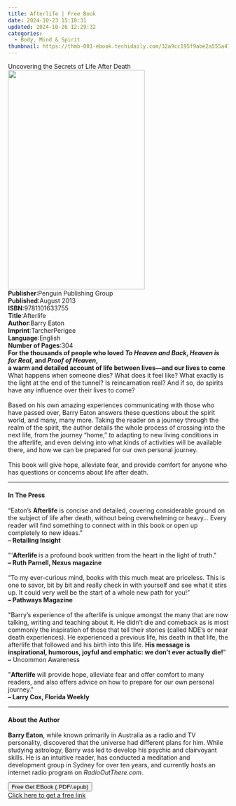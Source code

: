 ```yaml
---
title: Afterlife | Free Book
date: 2024-10-23 15:18:31
updated: 2024-10-26 12:29:32
categories:
  - Body, Mind & Spirit
thumbnail: https://thmb-001-ebook.techidaily.com/32a9cc195f9abe2a555a471ce231ac219670273a3abb0a67cb56d20fe0206180.jpg
---
```

<main id="book-container">
  <div class="flex flex-col">
    <div class="book-brief flex-1 py-6 px-4 sm:p-6 md:py-10 md:px-8">
      <!-- brief-->
      <div class="book-brief-main">
        Uncovering the Secrets of Life After Death
      </div>
    </div>
    <div
      class="book-meta-info flex-1 grid gap-4 col-start-1 col-end-3 row-start-1 sm:mb-6 sm:grid-cols-4 lg:gap-6 lg:col-start-2 lg:row-end-6 lg:row-span-6 lg:mb-0"
    >
      <div
        class="book-meta-info-left place-content-center mt-4 p-4 text-sm leading-6 col-start-2 col-span-2 dark:text-slate-400"
      >
        <img
          class="w-full h-500 object-cover rounded-lg sm:h-255 sm:col-span-2 lg:col-span-full"
          src="https://img-001-ebook.techidaily.com/cda90439842e177bf226a7961046a4aecfd6375da064f68f739e9cb1260931f4.jpg"
          alt=""
          width="312"
          height="500"
        />
      </div>
      <div
        class="book-meta-info-right mt-2 col-start-1 row-start-2 col-span-3 self-center"
      >
        <!-- meta data  -->
        <div class="flex flex-col px-4 md:px-8">
          <div class="flex-1">
            <strong>Publisher</strong>:<span class="px-2"
              >Penguin Publishing Group</span
            >
          </div>
          <div class="flex-1">
            <strong>Published</strong>:<span class="px-2">August 2013</span>
          </div>
          <div class="flex-1">
            <strong>ISBN</strong>:<span class="px-2">9781101633755</span>
          </div>
          <div class="flex-1">
            <strong>Title</strong>:<span class="px-2">Afterlife</span>
          </div>
          <div class="flex-1">
            <strong>Author</strong>:<span class="px-2">Barry Eaton</span>
          </div>
          <div class="flex-1">
            <strong>Imprint</strong>:<span class="px-2">TarcherPerigee</span>
          </div>
          <div class="flex-1">
            <strong>Language</strong>:<span class="px-2">English</span>
          </div>
          <div class="flex-1">
            <strong>Number of Pages</strong>:<span class="px-2">304</span>
          </div>
        </div>
      </div>
    </div>
    <div class="book-description flex-1 py-6 px-4 sm:p-6 md:py-10 md:px-8">
      <div class="book-description-main">
        <div accordion-content="" id="description">
          <b
            >For the thousands of people who loved <i>To Heaven and Back</i>,
            <i>Heaven is for Real</i>,&nbsp;and <i>Proof of Heaven</i>,<br />a
            warm and detailed account of life between lives—and our lives to
            come</b
          >&nbsp;<br />What happens when someone dies? What does it feel like?
          What exactly is the light at the end of the tunnel? Is reincarnation
          real? And if so, do spirits have any influence over their lives to
          come?<br />&nbsp;<br />Based on his own amazing experiences
          communicating with those who have passed over, Barry Eaton answers
          these questions about the spirit world, and many, many more. Taking
          the reader on a journey through the realm of the spirit, the author
          details the whole process of crossing into the next life, from the
          journey “home,” to adapting to new living conditions in the afterlife,
          and even delving into what kinds of activities will be available
          there, and how we can be prepared for our own personal journey.<br />&nbsp;<br />This
          book will give hope, alleviate fear, and provide comfort for anyone
          who has questions or concerns about life after death.
        </div>
        <div class="accordion-fader"></div>
      </div>
    </div>
    <div class="book-excerpts flex-1 py-6 px-4 sm:p-6 md:py-10 md:px-8">
      <!-- excerpts-->
      <div class="book-excerpts-main">
        <hr />
        <h4 class="placeholder placeholder-heading">
          <span>In The Press</span>
        </h4>
        <p>
          “Eaton’s <b>Afterlife</b> is concise and detailed, covering
          considerable ground on the subject of life after death, without being
          overwhelming or heavy… Every reader will find something to connect
          with in this book or open up completely to new ideas.”<br /><b
            >– Retailing Insight</b
          ><br /><br />"<i>'</i><b>Afterlife<i> </i></b>is a profound book
          written from the heart in the light of truth."<br /><b
            >– Ruth Parnell, Nexus magazine</b
          >
          <br /><br />“To my ever-curious mind, books with this much meat are
          priceless. This is one to savor, bit by bit and really check in with
          yourself and see what it stirs up. It could very well be the start of
          a whole new path for you!”<br /><b>– Pathways Magazine</b
          ><br /><br />"Barry’s experience of the afterlife is unique amongst
          the many that are now talking, writing and teaching about it. He
          didn’t die and comeback as is most commonly the inspiration of those
          that tell their stories (called NDE’s or near death experiences). He
          experienced a previous life, his death in that life, the afterlife
          that followed and his birth into this life.
          <b
            >His message is inspirational, humorous, joyful and emphatic: we
            don’t ever actually die!</b
          >"<br /><b>–</b> Uncommon Awareness<br /><br />"<b>Afterlife</b> will
          provide hope, alleviate fear and offer comfort to many readers, and
          also offers advice on how to prepare for our own personal journey."<br /><b
            >– Larry Cox, Florida Weekly</b
          >
        </p>
      </div>
    </div>
    <div class="book-about-author flex-1 py-6 px-4 sm:p-6 md:py-10 md:px-8">
      <!-- about author-->
      <div class="book-main-author-main">
        <hr />
        <h4 class="placeholder placeholder-heading">
          <span>About the Author</span>
        </h4>
        <p>
          <b>Barry Eaton</b>, while known primarily in Australia as a radio and
          TV personality, discovered that the universe had different plans for
          him. While studying astrology, Barry was led to develop his psychic
          and clairvoyant skills. He is an intuitive reader, has conducted a
          meditation and development group in Sydney for over ten years, and
          currently hosts an internet radio program on <i>RadioOutThere.com</i>.
        </p>
      </div>
    </div>
    <div class="book-free-get flex-1 py-6 px-4 sm:p-6 md:py-10 md:px-8">
      <button
        id="btn-free-get"
        class="bg-blue-500 hover:bg-blue-700 text-white font-bold py-2 px-4 rounded"
      >
        Free Get EBook (.PDF/.epub)
      </button>
      <div id="countdown-display" class="px-2 text-lg mt-2"></div>
      <a
        id="free-link"
        class="hidden bg-blue-500 hover:bg-blue-700 text-white font-bold py-2 px-4 rounded"
        href="https://www.ebooks.com/en-us/book/1164029/afterlife/barry-eaton/"
        target="_blank"
        >Click here to get a free link</a
      >
    </div>
    <script>
      let countdownTime = 0;
      let countdownInterval = null;
      document
        .getElementById('btn-free-get')
        .addEventListener('click', startCountdown);
      function startCountdown() {
        countdownTime = new Date().getTime() + 60000 * 3;
        countdownInterval = setInterval(updateCountdown, 1000);
        document.getElementById('btn-free-get').disabled = true;
        document
          .getElementById('btn-free-get')
          .classList.add('bg-gray-500', 'cursor-not-allowed');
      }
      function updateCountdown() {
        let currentTime = new Date().getTime();
        let timeLeft = countdownTime - currentTime;
        let secondsLeft = Math.floor(timeLeft / 1000);
        document.getElementById('countdown-display').innerHTML =
          `Remaining time: ${secondsLeft} seconds.`;
        if (secondsLeft <= 0) {
          clearInterval(countdownInterval);
          document.getElementById('btn-free-get').classList.add('hidden');
          document.getElementById('free-link').classList.remove('hidden');
          document.getElementById('countdown-display').innerHTML = '';
        }
      }
    </script>
  </div>
</main>

